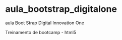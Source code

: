 # aula_bootstrap_digitalone
aula Boot Strap Digital Innovation One

Treinamento de bootcamp - html5

